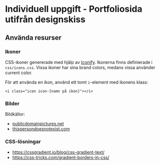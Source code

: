 # Individuell uppgift - Portfoliosida utifrån designskiss

## Använda resurser

### Ikoner

CSS-ikoner genererade med hjälp av [Iconify](https://iconify.design/). Ikonerna finns definierade i ```css/icons.css```. Vissa ikoner har sina brand colors, medans vissa använder current color.

För att använda en ikon, använd ett tomt ```i```-element med ikonens klass:
```
<i class="icon icon-[namn på ikon]"></i>
```

### Bilder

Bildkällor:
- [publicdomainpictures.net](https://www.publicdomainpictures.net/en/)
- [thispersondoesnotexist.com](https://www.thispersondoesnotexist.com/)

### CSS-lösningar

- https://cssgradient.io/blog/css-gradient-text/
- https://css-tricks.com/gradient-borders-in-css/
